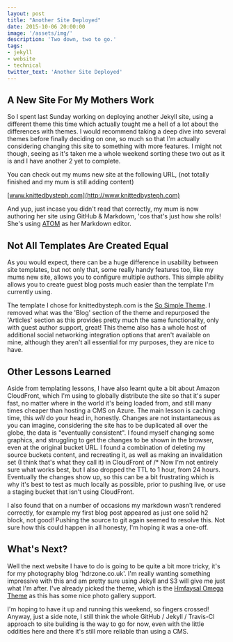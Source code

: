 ```yaml
---
layout: post
title: "Another Site Deployed"
date: 2015-10-06 20:00:00
image: '/assets/img/'
description: 'Two down, two to go.'
tags:
- jekyll
- website
- technical
twitter_text: 'Another Site Deployed'
---
```


## A New Site For My Mothers Work

So I spent last Sunday working on deploying another Jekyll site, using a different theme this time which actually tought me a hell of a lot about the differences with themes.  I would recommend taking a deep dive into several themes before finally deciding on one, so much so that I'm actually considering changing this site to something with more features.  I might not though, seeing as it's taken me a whole weekend sorting these two out as it is and I have another 2 yet to complete.

You can check out my mums new site at the following URL, (not totally finished and my mum is still adding content)

[www.knittedbysteph.com](http://www.knittedbysteph.com)

And yup, just incase you didn't read that correctly, my mum is now authoring her site using GitHub & Markdown, 'cos that's just how she rolls! She's using [ATOM](http://atom.io) as her Markdown editor.

## Not All Templates Are Created Equal

As you would expect, there can be a huge difference in usability between site templates, but not only that, some really handy features too, like my mums new site, allows you to configure multiple authors.  This simple ability allows you to create guest blog posts much easier than the template I'm currently using.

The template I chose for knittedbysteph.com is the [So Simple Theme](https://github.com/mmistakes/so-simple-theme/).  I removed what was the 'Blog' section of the theme and repurposed the 'Articles' section as this provides pretty much the same functionality, only with guest author support, great!  This theme also has a whole host of additional social networking integration options that aren't available on mine, although they aren't all essential for my purposes, they are nice to have.

## Other Lessons Learned

Aside from templating lessons, I have also learnt quite a bit about Amazon CloudFront, which I'm using to globally distribute the site so that it's super fast, no matter where in the world it's being loaded from, and still many times cheaper than hosting a CMS on Azure.  The main lesson is caching time, this *will* do your head in, honestly.  Changes are not instantaneous as you can imagine, considering the site has to be duplicated all over the globe, the data is "eventually consistent".  I found myself changing some graphics, and struggling to get the changes to be shown in the browser, even at the original bucket URL.  I found a combination of deleting my source buckets content, and recreating it, as well as making an invalidation set (I think that's what they call it) in CloudFront of /*  Now I'm not entirely sure what works best, but I also dropped the TTL to 1 hour, from 24 hours.  Eventually the changes show up, so this can be a bit frustrating which is why it's best to test as much locally as possible, prior to pushing live, or use a staging bucket that isn't using CloudFront.

I also found that on a number of occasions my markdown wasn't rendered correctly, for example my first blog post appeared as just one solid h2 block, not good!  Pushing the source to git again seemed to resolve this.  Not sure how this could happen in all honesty, I'm hoping it was a one-off.

## What's Next?

Well the next website I have to do is going to be quite a bit more tricky, it's for my photography blog 'hdrzone.co.uk'.  I'm really wanting something impressive with this and am pretty sure using Jekyll and S3 will give me just what I'm after.  I've already picked the theme, which is the  [Hmfaysal Omega Theme](http://www.hossainmohdfaysal.com/hmfaysal-omega-theme/) as this has some nice photo gallery support.

I'm hoping to have it up and running this weekend, so fingers crossed!  Anyway, just a side note, I still think the whole GitHub / Jekyll / Travis-CI approach to site building is the way to go for now, even with the little oddities here and there it's still more reliable than using a CMS.
